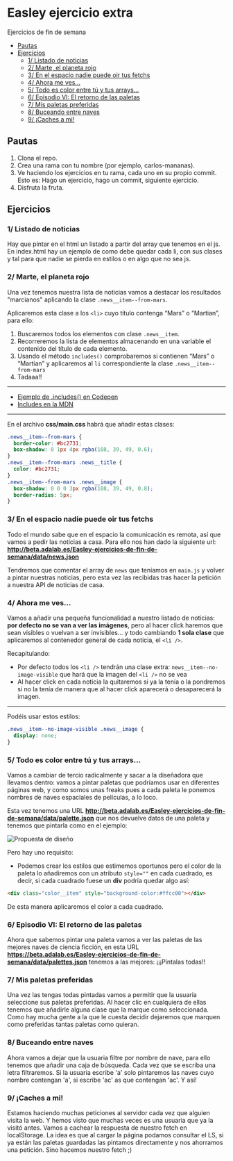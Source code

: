 # Easley ejercicio extra

Ejercicios de fin de semana

<!-- TOC depthFrom:2 -->

- [Pautas](#pautas)
- [Ejercicios](#ejercicios)
  - [1/ Listado de noticias](#1-listado-de-noticias)
  - [2/ Marte, el planeta rojo](#2-marte-el-planeta-rojo)
  - [3/ En el espacio nadie puede oir tus fetchs](#3-en-el-espacio-nadie-puede-oir-tus-fetchs)
  - [4/ Ahora me ves...](#4-ahora-me-ves)
  - [5/ Todo es color entre tú y tus arrays...](#5-todo-es-color-entre-tú-y-tus-arrays)
  - [6/ Episodio VI: El retorno de las paletas](#6-episodio-vi-el-retorno-de-las-paletas)
  - [7/ Mis paletas preferidas](#7-mis-paletas-preferidas)
  - [8/ Buceando entre naves](#8-buceando-entre-naves)
  - [9/ ¡Caches a mi!](#9-¡caches-a-mi)

<!-- /TOC -->

## Pautas

1. Clona el repo.
1. Crea una rama con tu nombre (por ejemplo, carlos-mananas).
1. Ve haciendo los ejercicios en tu rama, cada uno en su propio commit. Esto es: Hago un ejercicio, hago un commit, siguiente ejercicio.
1. Disfruta la fruta.

## Ejercicios

### 1/ Listado de noticias

Hay que pintar en el html un listado a partir del array que tenemos en el js.
En index.html hay un ejemplo de como debe quedar cada li, con sus clases y tal para que nadie se pierda en estilos o en algo que no sea js.

### 2/ Marte, el planeta rojo

Una vez tenemos nuestra lista de noticias vamos a destacar los resultados "marcianos" aplicando la clase `.news__item--from-mars`.

Aplicaremos esta clase a los `<li>` cuyo título contenga “Mars” o “Martian”, para ello:

1. Buscaremos todos los elementos con clase `.news__item`.
1. Recorreremos la lista de elementos almacenando en una variable el contenido del título de cada elemento.
1. Usando el método `includes()` comprobaremos si contienen “Mars” o “Martian” y aplicaremos al `li` correspondiente la clase `.news__item--from-mars`
1. Tadaaa!!

---

- [Ejemplo de .includes() en Codepen](https://codepen.io/adalab/pen/WKoLGJ?editors=1111)
- [Includes en la MDN](https://developer.mozilla.org/en-US/docs/Web/JavaScript/Reference/Global_Objects/String/includes)

---

En el archivo **css/main.css** habrá que añadir estas clases:

```css
.news__item--from-mars {
  border-color: #bc2731;
  box-shadow: 0 1px 4px rgba(188, 39, 49, 0.6);
}
.news__item--from-mars .news__title {
  color: #bc2731;
}
.news__item--from-mars .news__image {
  box-shadow: 0 0 0 3px rgba(188, 39, 49, 0.8);
  border-radius: 5px;
}
```

### 3/ En el espacio nadie puede oir tus fetchs

Todo el mundo sabe que en el espacio la comunicación es remota, así que vamos a pedir las noticias a casa. Para ello nos han dado la siguiente url: **http://beta.adalab.es/Easley-ejercicios-de-fin-de-semana/data/news.json**

Tendremos que comentar el array de `news` que teníamos en `main.js` y volver a pintar nuestras noticias, pero esta vez las recibidas tras hacer la petición a nuestra API de noticias de casa.

### 4/ Ahora me ves...

Vamos a añadir una pequeña funcionalidad a nuestro listado de noticias: **por defecto no se van a ver las imágenes**, pero al hacer click haremos que sean visibles o vuelvan a ser invisibles... y todo cambiando **1 sola clase** que aplicaremos al contenedor general de cada noticia, el `<li />`.

Recapitulando:

- Por defecto todos los `<li />` tendrán una clase extra: `news__item--no-image-visible` que hará que la imagen del `<li />` no se vea
- Al hacer click en cada noticia la quitaremos si ya la tenía o la pondremos si no la tenía de manera que al hacer click aparecerá o desaparecerá la imagen.

---

Podéis usar estos estilos:

```css
.news__item--no-image-visible .news__image {
  display: none;
}
```

### 5/ Todo es color entre tú y tus arrays...

Vamos a cambiar de tercio radicalmente y sacar a la diseñadora que llevamos dentro: vamos a pintar paletas que podríamos usar en diferentes páginas web, y como somos unas freaks pues a cada paleta le ponemos nombres de naves espaciales de películas, a lo loco.

Esta vez tenemos una URL **http://beta.adalab.es/Easley-ejercicios-de-fin-de-semana/data/palette.json** que nos devuelve datos de una paleta y tenemos que pintarla como en el ejemplo:

![Propuesta de diseño](https://beta.adalab.es/Easley-ejercicios-de-fin-de-semana/assets/images/paleta.png)

Pero hay uno requisito:

- Podemos crear los estilos que estimemos oportunos pero el color de la paleta lo añadiremos con un atributo `style=""` en cada cuadrado, es decir, si cada cuadrado fuese un **div** podría quedar algo así:

```html
<div class="color__item" style="background-color:#ffcc00"></div>
```

De esta manera aplicaremos el color a cada cuadrado.

### 6/ Episodio VI: El retorno de las paletas

Ahora que sabemos pintar una paleta vamos a ver las paletas de las mejores naves de ciencia ficción, en esta URL **https://beta.adalab.es/Easley-ejercicios-de-fin-de-semana/data/palettes.json** tenemos a las mejores: ¡¡¡Píntalas todas!!

### 7/ Mis paletas preferidas

Una vez las tengas todas pintadas vamos a permitir que la usuaria seleccione sus paletas preferidas. Al hacer clic en cualquiera de ellas tenemos que añadirle alguna clase que la marque como seleccionada. Como hay mucha gente a la que le cuesta decidir dejaremos que marquen como preferidas tantas paletas como quieran.

### 8/ Buceando entre naves

Ahora vamos a dejar que la usuaria filtre por nombre de nave, para ello tenemos que añadir una caja de búsqueda. Cada vez que se escriba una letra filtraremos. Si la usuaria escribe 'a' solo pintaremos las naves cuyo nombre contengan 'a', si escribe 'ac' as que contengan 'ac'. Y así!

### 9/ ¡Caches a mi!

Estamos haciendo muchas peticiones al servidor cada vez que alguien visita la web. Y hemos visto que muchas veces es una usuaria que ya la visitó antes. Vamos a cachear la respuesta de nuestro fetch en localStorage.
La idea es que al cargar la página podamos consultar el LS, si ya están las paletas guardadas las pintamos directamente y nos ahorramos una petición. Sino hacemos nuestro fetch ;)
